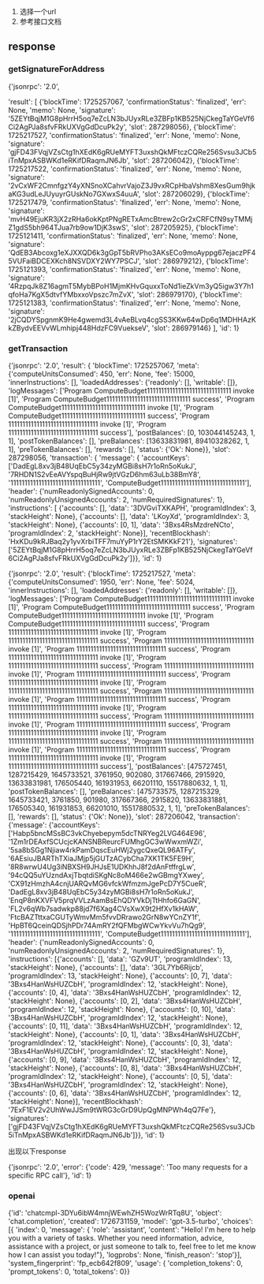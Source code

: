 1. 选择一个url
2. 参考接口文档

## response

### getSignatureForAddress

{'jsonrpc': '2.0', 

'result': [
    {'blockTime': 1725257067, 'confirmationStatus': 'finalized', 'err': None, 'memo': None, 'signature': '5ZEYtBqjM1G8pHrrH5oq7eZcLN3bJUyxRLe3ZBFp1KB525NjCkegTaYGeVf6Ci2AgPJa8sfvFRkUXVgGdDcuPk2y', 'slot': 287298056},
    {'blockTime': 1725217527, 'confirmationStatus': 'finalized', 'err': None, 'memo': None, 'signature': 'gjFD43FVqjVZsCtg1hXEdK6gRUeMYFT3uxshQkMFtczCQRe256Svsu3JCb5iTnMpxASBWKd1eRKifDRaqmJN6Jb', 'slot': 287206042}, 
    {'blockTime': 1725217522, 'confirmationStatus': 'finalized', 'err': None, 'memo': None, 'signature': '2vCxWF2CmnfgzY4yXNSnoXCahvrVajoZ3J9vxRCpHbaVshm8XesGum9hjkaKG3udLeJUyuyrGUskNo7GXwxS4uuA', 'slot': 287206029}, 
    {'blockTime': 1725217479, 'confirmationStatus': 'finalized', 'err': None, 'memo': None, 'signature': 'mvH49EjuKR3jX2zRHa6okKptPNgRETxAmcBtrew2cGr2xCRFCfN9syTMMjZ1gdS5bh964TJua7rb9ow1DjK3swS', 'slot': 287205925}, 
    {'blockTime': 1725121411, 'confirmationStatus': 'finalized', 'err': None, 'memo': None, 'signature': 'QdEB3Abcoxg1eXJXXQD6k3gGpT5bRVPho3AKsECo9moAyppg67ejaczPF45VUFaiBDCEXKch8NSVDXY2WY7PSCJ', 'slot': 286979212}, 
    {'blockTime': 1725121393, 'confirmationStatus': 'finalized', 'err': None, 'memo': None, 'signature': '4RzpqJk8Z16agmT5MybBPoH1MjmKHvGquxxToNd1ieZkVm3yQ5igw3Y7h1qfoHa7KgX5dtvfYMbxxoVpszc7mZvX', 'slot': 286979170}, 
    {'blockTime': 1725121383, 'confirmationStatus': 'finalized', 'err': None, 'memo': None, 'signature': '2jCQDYSpgnmK9He4gwemd3L4vAeBLvq4cgSS3KKw64wDp6q1MDHHAzKkZBydvEEVvWLmhipj448HdzFC9VuekseV', 'slot': 286979146}
    ], 'id': 1}

### getTransaction

{'jsonrpc': '2.0', 
'result': {
    'blockTime': 1725257067, 
    'meta': {'computeUnitsConsumed': 450, 
        'err': None, 
        'fee': 15000, 
        'innerInstructions': [], 
        'loadedAddresses': {'readonly': [], 'writable': []}, 
        'logMessages': ['Program ComputeBudget111111111111111111111111111111 invoke [1]', 'Program ComputeBudget111111111111111111111111111111 success', 'Program ComputeBudget111111111111111111111111111111 invoke [1]', 'Program ComputeBudget111111111111111111111111111111 success', 'Program 11111111111111111111111111111111 invoke [1]', 'Program 11111111111111111111111111111111 success'], 
        'postBalances': [0, 103044145243, 1, 1], 
        'postTokenBalances': [], 
        'preBalances': [13633831981, 89410328262, 1, 1], 
        'preTokenBalances': [], 
        'rewards': [], 
        'status': {'Ok': None}}, 
    'slot': 287298056, 
    'transaction': {
        'message': {
            'accountKeys': ['DadEgL8xv3jB48UqEbC5y34zyMGBi8sH7r1oRn5oKukJ', '7RHDN1S2vEeAVYspqBuHjRw9jtVGzD6hm63uLb38BmY8', '11111111111111111111111111111111', 'ComputeBudget111111111111111111111111111111'], 
            'header': {'numReadonlySignedAccounts': 0, 'numReadonlyUnsignedAccounts': 2, 'numRequiredSignatures': 1}, 
            'instructions': [
                {'accounts': [], 'data': '3DVGviTXKAPH', 'programIdIndex': 3, 'stackHeight': None}, 
                {'accounts': [], 'data': 'LKoyXd', 'programIdIndex': 3, 'stackHeight': None}, 
                {'accounts': [0, 1], 'data': '3Bxs4RsMzdreNCto', 'programIdIndex': 2, 'stackHeight': None}], 
            'recentBlockhash': 'HxKDu9kRJBaq2y1yvXrbiTFF7muYyP1rY2EtSMKKkF21'}, 
        'signatures': ['5ZEYtBqjM1G8pHrrH5oq7eZcLN3bJUyxRLe3ZBFp1KB525NjCkegTaYGeVf6Ci2AgPJa8sfvFRkUXVgGdDcuPk2y']}}, 
'id': 1} 

{'jsonrpc': '2.0', 'result': {'blockTime': 1725217527, 'meta': {'computeUnitsConsumed': 1950, 'err': None, 'fee': 5024, 'innerInstructions': [], 'loadedAddresses': {'readonly': [], 'writable': []}, 'logMessages': ['Program ComputeBudget111111111111111111111111111111 invoke [1]', 'Program ComputeBudget111111111111111111111111111111 success', 'Program ComputeBudget111111111111111111111111111111 invoke [1]', 'Program ComputeBudget111111111111111111111111111111 success', 'Program 11111111111111111111111111111111 invoke [1]', 'Program 11111111111111111111111111111111 success', 'Program 11111111111111111111111111111111 invoke [1]', 'Program 11111111111111111111111111111111 success', 'Program 11111111111111111111111111111111 invoke [1]', 'Program 11111111111111111111111111111111 success', 'Program 11111111111111111111111111111111 invoke [1]', 'Program 11111111111111111111111111111111 success', 'Program 11111111111111111111111111111111 invoke [1]', 'Program 11111111111111111111111111111111 success', 'Program 11111111111111111111111111111111 invoke [1]', 'Program 11111111111111111111111111111111 success', 'Program 11111111111111111111111111111111 invoke [1]', 'Program 11111111111111111111111111111111 success', 'Program 11111111111111111111111111111111 invoke [1]', 'Program 11111111111111111111111111111111 success', 'Program 11111111111111111111111111111111 invoke [1]', 'Program 11111111111111111111111111111111 success', 'Program 11111111111111111111111111111111 invoke [1]', 'Program 11111111111111111111111111111111 success', 'Program 11111111111111111111111111111111 invoke [1]', 'Program 11111111111111111111111111111111 success'], 'postBalances': [475727451, 1287215429, 1645733521, 3761950, 902080, 317667466, 2915920, 13633831981, 176505440, 161931953, 66201110, 15517880632, 1, 1], 'postTokenBalances': [], 'preBalances': [475733575, 1287215329, 1645733421, 3761850, 901980, 317667366, 2915820, 13633831881, 176505340, 161931853, 66201010, 15517880532, 1, 1], 'preTokenBalances': [], 'rewards': [], 'status': {'Ok': None}}, 'slot': 287206042, 'transaction': {'message': {'accountKeys': ['Habp5bncMSsBC3vkChyebepym5dcTNRYeg2LVG464E96', '1Zm1rDEAxfSCUcjcKANSNBReurcFUMhgGC3wWwxmWZi', '5sa8bSGg1Njiaw4rkPamDqscEuHWj2ygcQxeQL96ATFy', '6AEsiuJBARThTXiaJMjp5jGUTzACybCha7XK1TK5FE9H', '8R8wrwU4Ug3iNBXSH9JHJsE1UDKhhJ8f2dAnFtffrgLw', '94cQQ5uYUzndAxjTbqtdiSKgNc8oM466e2wGBmgYXwey', 'CX91zHmzhA4cnjUARQvMG6vfckWfmzmJgePcD7Y5CueR', 'DadEgL8xv3jB48UqEbC5y34zyMGBi8sH7r1oRn5oKukJ', 'EnqP8nKXVFV5prqVVLzAamBsEhQDYVkDjTtHhfo6GaGN', 'FL2v6qWb7sadwkp88jd7f6Xag4CVsXwX9t2HfXv1kHAW', 'FtcBAZTttxaCGUTyWmvMm5fvvDRrawo2GrN8wYCnZY1f', 'HpBT6QceinQDSjhPDr74AmRY2fQFMbgWCwYkvVu7hQg9', '11111111111111111111111111111111', 'ComputeBudget111111111111111111111111111111'], 'header': {'numReadonlySignedAccounts': 0, 'numReadonlyUnsignedAccounts': 2, 'numRequiredSignatures': 1}, 'instructions': [{'accounts': [], 'data': 'GZv9UT', 'programIdIndex': 13, 'stackHeight': None}, {'accounts': [], 'data': '3GL7Yb6Rijcb', 'programIdIndex': 13, 'stackHeight': None}, {'accounts': [0, 7], 'data': '3Bxs4HanWsHUZCbH', 'programIdIndex': 12, 'stackHeight': None}, {'accounts': [0, 4], 'data': '3Bxs4HanWsHUZCbH', 'programIdIndex': 12, 'stackHeight': None}, {'accounts': [0, 2], 'data': '3Bxs4HanWsHUZCbH', 'programIdIndex': 12, 'stackHeight': None}, {'accounts': [0, 10], 'data': '3Bxs4HanWsHUZCbH', 'programIdIndex': 12, 'stackHeight': None}, {'accounts': [0, 11], 'data': '3Bxs4HanWsHUZCbH', 'programIdIndex': 12, 'stackHeight': None}, {'accounts': [0, 1], 'data': '3Bxs4HanWsHUZCbH', 'programIdIndex': 12, 'stackHeight': None}, {'accounts': [0, 3], 'data': '3Bxs4HanWsHUZCbH', 'programIdIndex': 12, 'stackHeight': None}, {'accounts': [0, 9], 'data': '3Bxs4HanWsHUZCbH', 'programIdIndex': 12, 'stackHeight': None}, {'accounts': [0, 8], 'data': '3Bxs4HanWsHUZCbH', 'programIdIndex': 12, 'stackHeight': None}, {'accounts': [0, 5], 'data': '3Bxs4HanWsHUZCbH', 'programIdIndex': 12, 'stackHeight': None}, {'accounts': [0, 6], 'data': '3Bxs4HanWsHUZCbH', 'programIdIndex': 12, 'stackHeight': None}], 'recentBlockhash': '7ExF1EV2v2UhWwJJSm9tWRG3cGrD9UpQgMNPWh4qQ7Fe'}, 'signatures': ['gjFD43FVqjVZsCtg1hXEdK6gRUeMYFT3uxshQkMFtczCQRe256Svsu3JCb5iTnMpxASBWKd1eRKifDRaqmJN6Jb']}}, 'id': 1}

出现以下response

{'jsonrpc': '2.0', 'error': {'code': 429, 'message': 'Too many requests for a specific RPC call'}, 'id': 1} 

### openai

{'id': 'chatcmpl-3DYu6ibW4mnjWEwhZH5WozWrRTq8U', 
'object': 'chat.completion', 
'created': 1726731159, 
'model': 'gpt-3.5-turbo', 
'choices': [{
    'index': 0, 
    'message': {
        'role': 'assistant', 
        'content': "Hello! I'm here to help you with a variety of tasks. Whether you need information, advice, assistance with a project, or just someone to talk to, feel free to let me know how I can assist you today!"}, 
    'logprobs': None, 
    'finish_reason': 'stop'}], 
'system_fingerprint': 'fp_ecb642f809', 
'usage': {
    'completion_tokens': 0, 
    'prompt_tokens': 0, 
    'total_tokens': 0}} 
